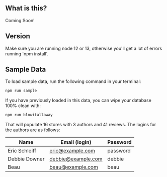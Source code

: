 ## What is this?

Coming Soon!

## Version

Make sure you are running node 12 or 13, otherwise you'll get a lot of errors running 'npm install'.

## Sample Data

To load sample data, run the following command in your terminal:

```bash
npm run sample
```

If you have previously loaded in this data, you can wipe your database 100% clean with:

```bash
npm run blowitallaway
```

That will populate 16 stores with 3 authors and 41 reviews. The logins for the authors are as follows:

|Name|Email (login)|Password|
|---|---|---|
|Eric Schleiff|eric@example.com|password|
|Debbie Downer|debbie@example.com|debbie|
|Beau|beau@example.com|beau|


